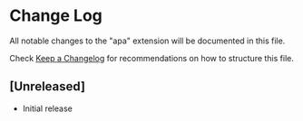 # Change Log
All notable changes to the "apa" extension will be documented in this file.

Check [Keep a Changelog](http://keepachangelog.com/) for recommendations on how to structure this file.

## [Unreleased]
- Initial release